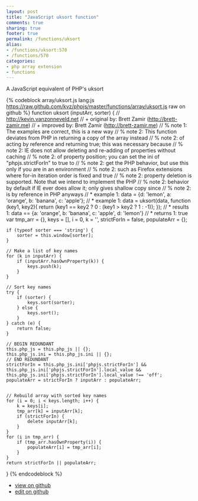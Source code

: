 ```yaml
---
layout: post
title: "JavaScript uksort function"
comments: true
sharing: true
footer: true
permalink: /functions/uksort
alias:
- /functions/uksort:570
- /functions/570
categories:
- php array extension
- functions
---
```

A JavaScript equivalent of PHP's uksort

<!-- more -->

{% codeblock array/uksort.js lang:js https://raw.github.com/kvz/phpjs/master/functions/array/uksort.js raw on github %}
function uksort (inputArr, sorter) {
    // http://kevin.vanzonneveld.net
    // +   original by: Brett Zamir (http://brett-zamir.me)
    // +   improved by: Brett Zamir (http://brett-zamir.me)
    // %          note 1: The examples are correct, this is a new way
    // %        note 2: This function deviates from PHP in returning a copy of the array instead
    // %        note 2: of acting by reference and returning true; this was necessary because
    // %        note 2: IE does not allow deleting and re-adding of properties without caching
    // %        note 2: of property position; you can set the ini of "phpjs.strictForIn" to true to
    // %        note 2: get the PHP behavior, but use this only if you are in an environment
    // %        note 2: such as Firefox extensions where for-in iteration order is fixed and true
    // %        note 2: property deletion is supported. Note that we intend to implement the PHP
    // %        note 2: behavior by default if IE ever does allow it; only gives shallow copy since
    // %        note 2: is by reference in PHP anyways
    // *     example 1: data = {d: 'lemon', a: 'orange', b: 'banana', c: 'apple'};
    // *     example 1: data = uksort(data, function (key1, key2){ return (key1 == key2 ? 0 : (key1 > key2 ? 1 : -1)); });
    // *     results 1: data == {a: 'orange', b: 'banana', c: 'apple', d: 'lemon'}
    // *     returns 1: true
    var tmp_arr = {},
        keys = [],
        i = 0,
        k = '',
        strictForIn = false,
        populateArr = {};

    if (typeof sorter === 'string') {
        sorter = this.window[sorter];
    }

    // Make a list of key names
    for (k in inputArr) {
        if (inputArr.hasOwnProperty(k)) {
            keys.push(k);
        }
    }

    // Sort key names
    try {
        if (sorter) {
            keys.sort(sorter);
        } else {
            keys.sort();
        }
    } catch (e) {
        return false;
    }

    // BEGIN REDUNDANT
    this.php_js = this.php_js || {};
    this.php_js.ini = this.php_js.ini || {};
    // END REDUNDANT
    strictForIn = this.php_js.ini['phpjs.strictForIn'] && this.php_js.ini['phpjs.strictForIn'].local_value && this.php_js.ini['phpjs.strictForIn'].local_value !== 'off';
    populateArr = strictForIn ? inputArr : populateArr;


    // Rebuild array with sorted key names
    for (i = 0; i < keys.length; i++) {
        k = keys[i];
        tmp_arr[k] = inputArr[k];
        if (strictForIn) {
            delete inputArr[k];
        }
    }
    for (i in tmp_arr) {
        if (tmp_arr.hasOwnProperty(i)) {
            populateArr[i] = tmp_arr[i];
        }
    }
    return strictForIn || populateArr;
}
{% endcodeblock %}

 - [view on github](https://github.com/kvz/phpjs/blob/master/functions/array/uksort.js)
 - [edit on github](https://github.com/kvz/phpjs/edit/master/functions/array/uksort.js)

